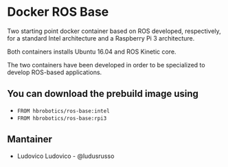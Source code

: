 # Docker ROS Base

Two starting point docker container based on ROS developed, respectively, for
a standard Intel architecture and a Raspberry Pi 3 architecture.

Both containers installs Ubuntu 16.04 and ROS Kinetic core.

The two containers have been developed in order to be specialized to develop
ROS-based applications.

## You can download the prebuild image using

 - `FROM hbrobotics/ros-base:intel`
 - `FROM hbrobotics/ros-base:rpi3`

## Mantainer

 - Ludovico Ludovico - @ludusrusso
